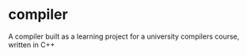 # compiler
A compiler built as a learning project for a university compilers course, written in C++

